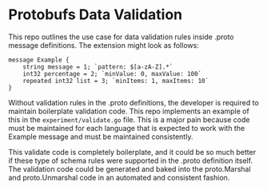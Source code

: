 # Protobufs Data Validation

This repo outlines the use case for data validation rules inside .proto message definitions. The extension might look as follows:

```
message Example {
    string message = 1; `pattern: $[a-zA-Z].*`
    int32 percentage = 2; `minValue: 0, maxValue: 100`
    repeated int32 list = 3; `minItems: 1, maxItems: 10`
}
```

Without validation rules in the .proto definitions, the developer is required to maintain boilerplate validation code. This repo implements an example of this in the `experiment/validate.go` file. This is a major pain because code must be maintained for each language that is expected to work with the Example message and must be maintained consistently.

This validate code is completely boilerplate, and it could be so much better if these type of schema rules were supported in the .proto definition itself. The validation code could be generated and baked into the proto.Marshal and proto.Unmarshal code in an automated and consistent fashion.